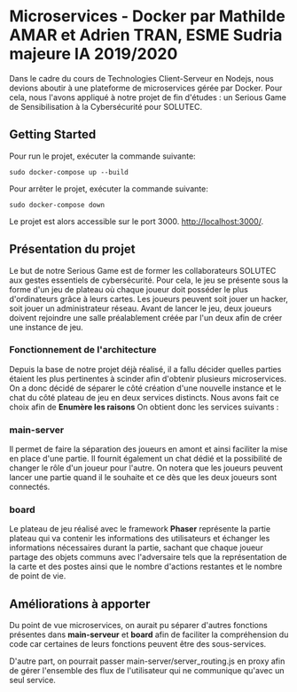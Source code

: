 # Microservices - Docker par Mathilde AMAR et Adrien TRAN, ESME Sudria majeure IA 2019/2020

Dans le cadre du cours de Technologies Client-Serveur en Nodejs, nous devions aboutir à une plateforme de microservices gérée par Docker.
Pour cela, nous l'avons appliqué à notre projet de fin d'études : un Serious Game de Sensibilisation à la Cybersécurité pour SOLUTEC.

## Getting Started

Pour run le projet, exécuter la commande suivante:

```
sudo docker-compose up --build
```

Pour arrêter le projet, exécuter la commande suivante:

```
sudo docker-compose down
```
 Le projet est alors accessible sur le port 3000.
 [http://localhost:3000/](http://localhost:3000/).
 
## Présentation du projet

Le but de notre Serious Game est de former les collaborateurs SOLUTEC aux gestes essentiels de cybersécurité. Pour cela, le jeu se présente sous la forme d'un jeu de plateau
où chaque joueur doit posséder le plus d'ordinateurs grâce à leurs cartes. Les joueurs peuvent soit jouer un hacker, soit jouer un administrateur réseau.
Avant de lancer le jeu, deux joueurs doivent rejoindre une salle préalablement créée par l'un deux afin de créer une instance de jeu.

### Fonctionnement de l'architecture

Depuis la base de notre projet déjà réalisé, il a fallu décider quelles parties étaient les plus pertinentes à scinder afin d'obtenir plusieurs microservices.
On a donc décidé de séparer le côté création d'une nouvelle instance et le chat du côté plateau de jeu en deux services distincts. 
Nous avons fait ce choix afin de **Enumère les raisons** 
On obtient donc les services suivants :

### main-server

Il permet de faire la séparation des joueurs en amont et ainsi faciliter la mise en place d'une partie. Il fournit également un chat dédié et la possibilité de changer le rôle d'un joueur pour l'autre. On notera que les joueurs peuvent lancer une partie quand il le souhaite et ce dès que les deux joueurs sont connectés.

### board

Le plateau de jeu réalisé avec le framework __Phaser__ représente la partie plateau qui va contenir les informations des utilisateurs  et échanger les informations nécessaires durant la partie, sachant que chaque joueur partage des objets communs avec l'adversaire tels que la représentation de la carte et des postes ainsi que le nombre d'actions restantes et le nombre de point de vie.

## Améliorations à apporter

Du point de vue microservices, on aurait pu séparer d'autres fonctions présentes dans __main-serveur__ et __board__ afin de faciliter la compréhension du code car certaines de leurs fonctions peuvent être des sous-services.

D'autre part, on pourrait passer main-server/server_routing.js en proxy afin de gérer l'ensemble des flux de l'utilisateur qui ne communique qu'avec un seul service.
